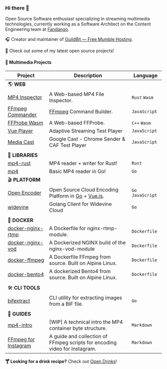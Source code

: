 ### Hi there 👋

Open Source Software enthusiast specializing in streaming multimedia technologies, currently working as a Software Architect on the Content Engineering team at [Fandango](https://www.fandango.com/).

🎧 Creator and maintainer of [GuildBit &mdash; Free Mumble Hosting](https://guildbit.com).

🚀 Check out some of my latest open source projects!

#### 🎥 Multimedia Projects
| Project | Description | Language |
| - | - | - |
| 🌎 **WEB** |  |
| [MP4 Inspector](https://github.com/alfg/mp4-inspector) | A Web-based MP4 File Inspector. | `Rust` `Wasm` |
| [FFmpeg Commander](https://github.com/alfg/ffmpeg-commander) | [FFmpeg](https://ffmpeg.org/) Command Builder. | `JavaScript` |
| [FFProbe Wasm](https://github.com/alfg/ffprobe-wasm) | A Web-based FFProbe. | `C++` `Wasm` |
| [Vue Player](https://github.com/alfg/vue-player) | Adaptive Streaming Test Player | `JavaScript` |
| [Media Cast](https://github.com/alfg/mediacast) | Google Cast - Chrome Sender & CAF Test Player | `JavaScript` |
| | |
| 📗 **LIBRARIES** |  |
| [mp4-rust](https://github.com/alfg/mp4-rust) | MP4 reader + writer for Rust! | `Rust` |
| [mp4](https://github.com/alfg/mp4) | Basic MP4 reader in Go! | `Go` |
| 🎬 **PLATFORM** | |
| [Open Encoder](https://github.com/alfg/openencoder) | Open Source Cloud Encoding Platform in [Go](https://golang.org/) + [Vue.js](https://vuejs.org/). | `Go` `JavaScript` |
| [widevine](https://github.com/alfg/widevine) | Golang Client for Widevine Cloud | `Go`
| | |
| 🐳 **DOCKER** |  |
| [docker-nginx-rtmp](https://github.com/alfg/docker-nginx-rtmp) |  A Dockerfile for nginx-rtmp-module. | `Dockerfile` |
| [docker-nginx-vod](https://github.com/alfg/docker-nginx-vod) | A Dockerized NGINX build of the nginx-vod-module | `Dockerfile` |
| [docker-ffmpeg](https://github.com/alfg/docker-ffmpeg) | A Dockerfile FFmpeg from source. Built on Alpine Linux. | `Dockerfile` |
| [docker-bento4](https://github.com/alfg/docker-bento4) | A dockerized Bento4 from source. Built on Alpine Linux. | `Dockerfile` |
| | |
| 🛠 **CLI TOOLS** |  |
| [bifextract](https://github.com/alfg/bifextract) | CLI utility for extracting images from a BIF file. | `Go` |
| | |
| 📜 **GUIDES** |  |
| [mp4-intro](https://github.com/alfg/mp4intro) |  [WIP] A technical intro the MP4 container byte structure. | `Markdown` |
| [FFmpeg for Instagram](https://gist.github.com/alfg/1fb80cd89c70602c0291e5743c5df9cd) |  A guide and collection of FFmpeg scripts for encoding video for Instagram. | `Markdown` |

**🍸 Looking for a drink recipe?** Check out [Open Drinks](https://opendrinks.io/)!

